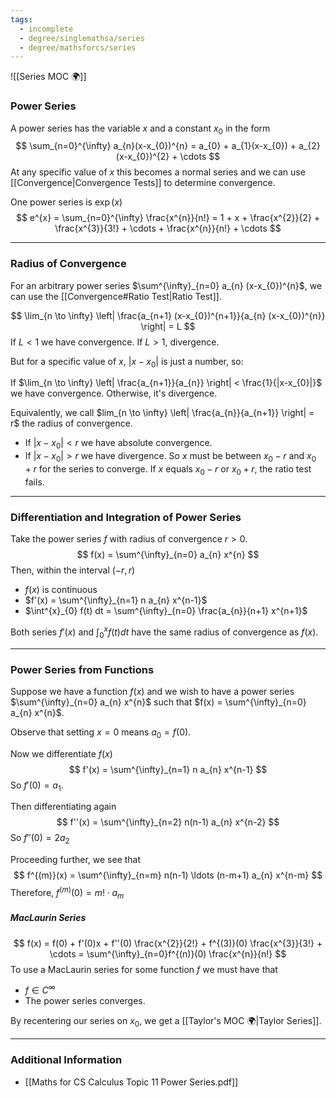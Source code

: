 ```yaml
---
tags:
  - incomplete
  - degree/singlemathsa/series
  - degree/mathsforcs/series
---
```

![[Series MOC 🌍]]

### Power Series 

A power series has the variable $x$ and a constant $x_{0}$ in the form 
$$
\sum_{n=0}^{\infty} a_{n}(x-x_{0})^{n} = a_{0} + a_{1}(x-x_{0}) + a_{2}(x-x_{0})^{2} + \cdots
$$
At any specific value of $x$ this becomes a normal series and we can use [[Convergence|Convergence Tests]] to determine convergence.

One power series is $\exp(x)$ 
$$
e^{x} = \sum_{n=0}^{\infty} \frac{x^{n}}{n!} = 1 + x + \frac{x^{2}}{2} + \frac{x^{3}}{3!} + \cdots + \frac{x^{n}}{n!} + \cdots
$$

---
### Radius of Convergence 

For an arbitrary power series $\sum^{\infty}_{n=0} a_{n} (x-x_{0})^{n}$, we can use the [[Convergence#Ratio Test|Ratio Test]].

$$
\lim_{n \to \infty} \left| \frac{a_{n+1} (x-x_{0})^{n+1}}{a_{n} (x-x_{0})^{n}} \right| = L
$$
If $L <1$ we have convergence. If $L>1$, divergence.

But for a specific value of $x$, $|x-x_{0}|$ is just a number, so:

If $\lim_{n \to \infty} \left| \frac{a_{n+1}}{a_{n}} \right| < \frac{1}{|x-x_{0}|}$ we have convergence. Otherwise, it's divergence.

Equivalently, we call $lim_{n \to \infty} \left| \frac{a_{n}}{a_{n+1}} \right| = r$ the radius of convergence.
- If $| x-x_{0}| <r$ we have absolute convergence.
- If $|x-x_{0}| >r$ we have divergence.
So $x$ must be between $x_{0}-r$ and $x_{0}+r$ for the series to converge.
If $x$ equals $x_{0}-r$ or $x_{0}+r$, the ratio test fails.

---
### Differentiation and Integration of Power Series

Take the power series $f$ with radius of convergence $r > 0$.
$$
f(x) = \sum^{\infty}_{n=0} a_{n} x^{n}
$$
Then, within the interval $(-r,r)$
- $f(x)$ is continuous
- $f'(x) = \sum^{\infty}_{n=1} n a_{n} x^{n-1}$
- $\int^{x}_{0} f(t) dt = \sum^{\infty}_{n=0} \frac{a_{n}}{n+1} x^{n+1}$

Both series $f'(x)$ and $\int^{x}_{0} f(t) dt$ have the same radius of convergence as $f(x)$.

---
### Power Series from Functions 

Suppose we have a function $f(x)$ and we wish to have a power series $\sum^{\infty}_{n=0} a_{n} x^{n}$ such that $f(x) = \sum^{\infty}_{n=0} a_{n} x^{n}$.

Observe that setting $x=0$ means $a_{0} = f(0)$.

Now we differentiate $f(x)$
$$
f'(x) = \sum^{\infty}_{n=1} n a_{n} x^{n-1}
$$
So $f'(0)=a_{1}$.

Then differentiating again 
$$
f''(x) = \sum^{\infty}_{n=2} n(n-1) a_{n} x^{n-2}
$$
So $f''(0)=2a_{2}$

Proceeding further, we see that 
$$
f^{(m)}(x) = \sum^{\infty}_{n=m} n(n-1) \ldots (n-m+1) a_{n} x^{n-m}
$$
Therefore, $f^{(m)}(0) = m! \cdot a_{m}$

##### MacLaurin Series 

$$
f(x) = f(0) + f'(0)x + f''(0) \frac{x^{2}}{2!} + f^{(3)}(0) \frac{x^{3}}{3!} + \cdots = \sum^{\infty}_{n=0}f^{(n)}(0) \frac{x^{n}}{n!}
$$
To use a MacLaurin series for some function $f$ we must have that
- $f \in C^{\infty}$
- The power series converges.

By recentering our series on $x_{0}$, we get a [[Taylor's MOC 🌍|Taylor Series]].


---
### Additional Information

- [[Maths for CS Calculus Topic 11 Power Series.pdf]]

